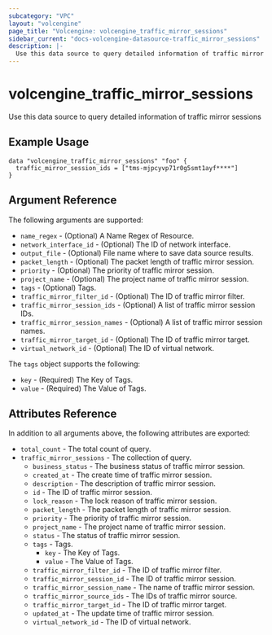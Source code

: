 ```yaml
---
subcategory: "VPC"
layout: "volcengine"
page_title: "Volcengine: volcengine_traffic_mirror_sessions"
sidebar_current: "docs-volcengine-datasource-traffic_mirror_sessions"
description: |-
  Use this data source to query detailed information of traffic mirror sessions
---
```

# volcengine_traffic_mirror_sessions
Use this data source to query detailed information of traffic mirror sessions
## Example Usage
```hcl
data "volcengine_traffic_mirror_sessions" "foo" {
  traffic_mirror_session_ids = ["tms-mjpcyvp71r0g5smt1ayf****"]
}
```
## Argument Reference
The following arguments are supported:
* `name_regex` - (Optional) A Name Regex of Resource.
* `network_interface_id` - (Optional) The ID of network interface.
* `output_file` - (Optional) File name where to save data source results.
* `packet_length` - (Optional) The packet length of traffic mirror session.
* `priority` - (Optional) The priority of traffic mirror session.
* `project_name` - (Optional) The project name of traffic mirror session.
* `tags` - (Optional) Tags.
* `traffic_mirror_filter_id` - (Optional) The ID of traffic mirror filter.
* `traffic_mirror_session_ids` - (Optional) A list of traffic mirror session IDs.
* `traffic_mirror_session_names` - (Optional) A list of traffic mirror session names.
* `traffic_mirror_target_id` - (Optional) The ID of traffic mirror target.
* `virtual_network_id` - (Optional) The ID of virtual network.

The `tags` object supports the following:

* `key` - (Required) The Key of Tags.
* `value` - (Required) The Value of Tags.

## Attributes Reference
In addition to all arguments above, the following attributes are exported:
* `total_count` - The total count of query.
* `traffic_mirror_sessions` - The collection of query.
    * `business_status` - The business status of traffic mirror session.
    * `created_at` - The create time of traffic mirror session.
    * `description` - The description of traffic mirror session.
    * `id` - The ID of traffic mirror session.
    * `lock_reason` - The lock reason of traffic mirror session.
    * `packet_length` - The packet length of traffic mirror session.
    * `priority` - The priority of traffic mirror session.
    * `project_name` - The project name of traffic mirror session.
    * `status` - The status of traffic mirror session.
    * `tags` - Tags.
        * `key` - The Key of Tags.
        * `value` - The Value of Tags.
    * `traffic_mirror_filter_id` - The ID of traffic mirror filter.
    * `traffic_mirror_session_id` - The ID of traffic mirror session.
    * `traffic_mirror_session_name` - The name of traffic mirror session.
    * `traffic_mirror_source_ids` - The IDs of traffic mirror source.
    * `traffic_mirror_target_id` - The ID of traffic mirror target.
    * `updated_at` - The update time of traffic mirror session.
    * `virtual_network_id` - The ID of virtual network.


